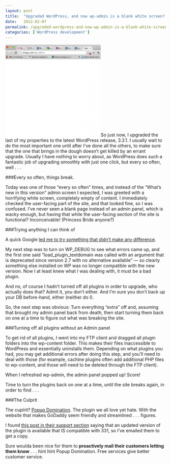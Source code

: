 ```yaml
---
layout: post
title:  "Upgraded WordPress, and now wp-admin is a blank white screen? Here’s the fix."
date:   2012-02-07
permalink: /upgraded-wordpress-and-now-wp-admin-is-a-blank-white-screen-heres-the-fix/
categories: ['WordPress development']
---
```


<img src="/images/white-screen.png" class="post-thumb alignleft">So just now, I upgraded the last of my properties to the latest WordPress release, 3.3.1. I usually wait to do the most important one until after I’ve done all the others, to make sure that the one that brings in the dough doesn’t get killed by an errant upgrade. Usually I have nothing to worry about, as WordPress does such a fantastic job of upgrading smoothly with just one click, but every so often, well . . .

###Every so often, things break.

Today was one of those “every so often” times, and instead of the “What’s new in this version” admin screen I expected, I was greeted with a horrifying white screen, completely empty of content. I immediately checked the user-facing part of the site, and that looked fine, so I was confused. I’ve never seen a blank page instead of an admin panel, which is wacky enough, but having that while the user-facing section of the site is functional? Inconceivable! (Princess Bride anyone?)

###Trying anything I can think of

A quick Google [led me to try something that didn’t make any difference](http://bavotasan.com/2008/the-wordpress-admin-panel-and-the-blank-screen-of-death/).

My next step was to turn on WP_DEBUG to see what errors came up, and the first one said “load_plugin_textdomain was called with an argument that is deprecated since version 2.7 with no alternative available” — so clearly something else installed on WP was no longer compatible with the new version. Now I at least knew what I was dealing with, it must be a bad plugin.

And no, of course I hadn’t turned off all plugins in order to upgrade, who actually does that? Admit it, you don’t either. And I’m sure you don’t back up your DB before-hand, either (neither do I).

So, the next step was obvious: Turn everything “extra” off and, assuming that brought my admin panel back from death, then start turning them back on one at a time to figure out what was breaking the site.

###Turning off all plugins without an Admin panel

To get rid of all plugins, I went into my FTP client and dragged all plugin folders into the wp-content folder. This makes their files inaccessible to WordPress and essentially uninstalls them. Depending on what plugins you had, you may get additional errors after doing this step, and you’ll need to deal with those (for example, cachine plugins often add additional PHP files to wp-content, and those will need to be deleted through the FTP client).

When I refreshed wp-admin, the admin panel popped up! Score!

Time to turn the plugins back on one at a time, until the site breaks again, in order to find . . .

###The Culprit

The cuplrit? [Popup Domination](http://www.popupdomination.com/). The plugin we all love yet hate. With the website that makes GoDaddy seem friendly and streamlined . . . figures.

I found [this post in their support section](http://getsatisfaction.com/popdom/topics/popup_domination_2_5_6_has_no_updates_to_wp_3_3_1) saying that an updated version of the plugin is available that IS compatible with 331, so I’ve emailed them to get a copy.

Sure woulda been nice for them to **proactively mail their customers letting them know** . . . hint hint Popup Domination. Free services give better customer service.